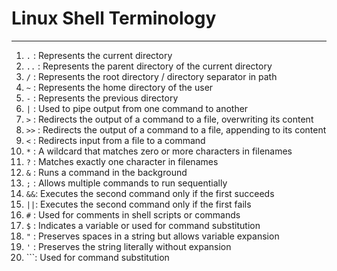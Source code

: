 # Linux Shell Terminology
---

1. `.`  :   Represents the current directory
2. `..` :   Represents the parent directory of the current directory
3. `/`  :   Represents the root directory / directory separator in path
4. `~`  :   Represents the home directory of the user
5. `-`  :   Represents the previous directory
6. `|`  :   Used to pipe output from one command to another
7. `>`  :   Redirects the output of a command to a file, overwriting its content
8. `>>` :   Redirects the output of a command to a file, appending to its content
9. `<`  :   Redirects input from a file to a command
10. `*` :   A wildcard that matches zero or more characters in filenames
11. `?` :   Matches exactly one character in filenames
12. `&` :   Runs a command in the background
13. `;` :   Allows multiple commands to run sequentially
14. `&&`:   Executes the second command only if the first succeeds
15. `||`:   Executes the second command only if the first fails
16. `#` :   Used for comments in shell scripts or commands
17. `$` :   Indicates a variable or used for command substitution
18. `"` :   Preserves spaces in a string but allows variable expansion
19. `'` :   Preserves the string literally without expansion
20. `\``:   Used for command substitution
